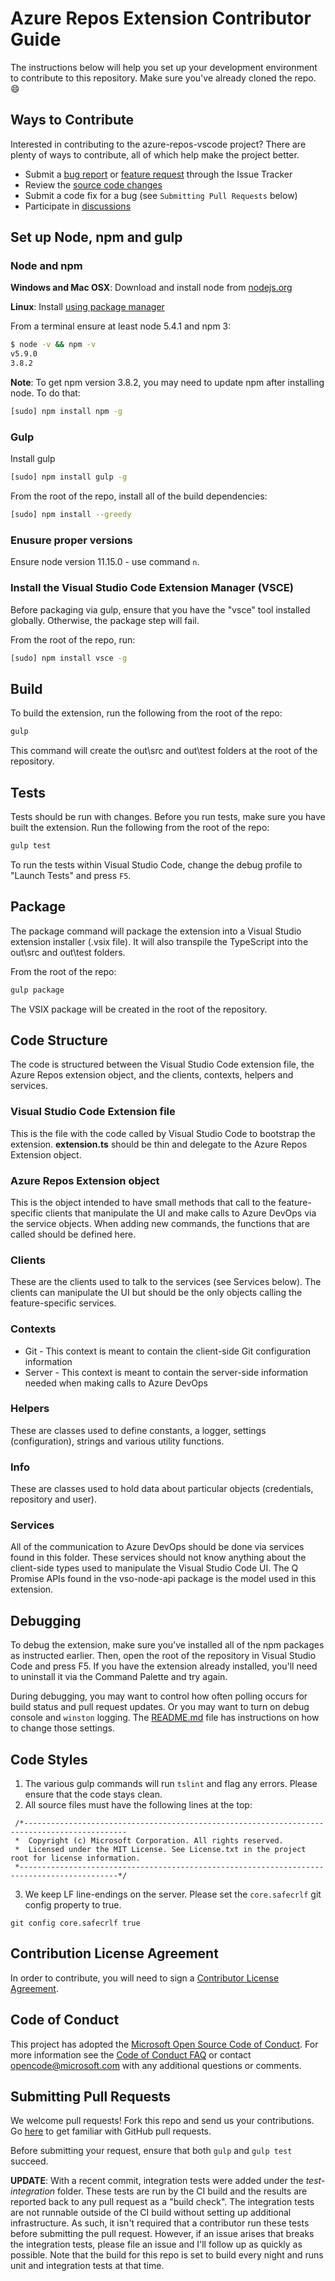 # Azure Repos Extension Contributor Guide
The instructions below will help you set up your development environment to contribute to this repository.
Make sure you've already cloned the repo.  :smile:

## Ways to Contribute
Interested in contributing to the azure-repos-vscode project? There are plenty of ways to contribute, all of which help make the project better.
* Submit a [bug report](https://github.com/Microsoft/azure-repos-vscode/issues/new) or [feature request](https://github.com/Microsoft/azure-repos-vscode/issues/new) through the Issue Tracker
* Review the [source code changes](https://github.com/Microsoft/azure-repos-vscode/pulls)
* Submit a code fix for a bug (see `Submitting Pull Requests` below)
* Participate in [discussions](https://github.com/Microsoft/azure-repos-vscode/issues)

## Set up Node, npm and gulp

### Node and npm
**Windows and Mac OSX**: Download and install node from [nodejs.org](http://nodejs.org/)

**Linux**: Install [using package manager](https://nodejs.org/en/download/package-manager/)

From a terminal ensure at least node 5.4.1 and npm 3:
```bash
$ node -v && npm -v
v5.9.0
3.8.2
```
**Note**: To get npm version 3.8.2, you may need to update npm after installing node.  To do that:
```bash
[sudo] npm install npm -g
```

### Gulp
Install gulp
```bash
[sudo] npm install gulp -g
```
From the root of the repo, install all of the build dependencies:
```bash
[sudo] npm install --greedy
```

### Enusure proper versions

Ensure node version 11.15.0 - use command `n`.

### Install the Visual Studio Code Extension Manager (VSCE)
Before packaging via gulp, ensure that you have the "vsce" tool installed globally.  Otherwise, the package step will fail.

From the root of the repo, run:
```bash
[sudo] npm install vsce -g
```

## Build
To build the extension, run the following from the root of the repo:

```bash
gulp
```
This command will create the out\src and out\test folders at the root of the repository. 

## Tests
Tests should be run with changes.  Before you run tests, make sure you have built the extension.  Run the following from the root of the repo:

```bash
gulp test
```
To run the tests within Visual Studio Code, change the debug profile to "Launch Tests" and press `F5`.

## Package
The package command will package the extension into a Visual Studio extension installer (.vsix file).
It will also transpile the TypeScript into the out\src and out\test folders.

From the root of the repo:
```bash
gulp package
```
The VSIX package will be created in the root of the repository.

## Code Structure
The code is structured between the Visual Studio Code extension file, the Azure Repos extension object, and the clients, contexts, helpers and services.

### Visual Studio Code Extension file
This is the file with the code called by Visual Studio Code to bootstrap the extension.  **extension.ts** should be thin and delegate to the Azure Repos Extension object.

### Azure Repos Extension object
This is the object intended to have small methods that call to the feature-specific clients that manipulate the UI and make calls to Azure DevOps via the service objects.  When adding new commands, the functions that are called should be defined here.

### Clients
These are the clients used to talk to the services (see Services below).  The clients can manipulate the UI but should be the only objects calling the feature-specific services.

### Contexts
* Git - This context is meant to contain the client-side Git configuration information
* Server - This context is meant to contain the server-side information needed when making calls to Azure DevOps

### Helpers
These are classes used to define constants, a logger, settings (configuration), strings and various utility functions.

### Info
These are classes used to hold data about particular objects (credentials, repository and user).

### Services
All of the communication to Azure DevOps should be done via services found in this folder.  These services should not know anything about the client-side types used to manipulate the Visual Studio Code UI.  The Q Promise APIs found in the vso-node-api package is the model used in this extension.

## Debugging
To debug the extension, make sure you've installed all of the npm packages as instructed earlier.  Then, open the root of the repository in Visual Studio Code and press F5.  If you have the extension already installed, you'll need to uninstall it via the Command Palette and try again.

During debugging, you may want to control how often polling occurs for build status and pull request updates.  Or you may want to turn on debug console and `winston` logging.  The [README.md](README.md) file has instructions on how to change those settings.

## Code Styles
1. The various gulp commands will run `tslint` and flag any errors.  Please ensure that the code stays clean.
2. All source files must have the following lines at the top:
```
 /*---------------------------------------------------------------------------------------------
 *  Copyright (c) Microsoft Corporation. All rights reserved.
 *  Licensed under the MIT License. See License.txt in the project root for license information.
 *--------------------------------------------------------------------------------------------*/
```
3. We keep LF line-endings on the server. Please set the `core.safecrlf` git config property to true.
```
git config core.safecrlf true
```

## Contribution License Agreement
In order to contribute, you will need to sign a [Contributor License Agreement](https://cla.microsoft.com/).

## Code of Conduct
This project has adopted the [Microsoft Open Source Code of Conduct](https://opensource.microsoft.com/codeofconduct/). For more information see the [Code of Conduct FAQ](https://opensource.microsoft.com/codeofconduct/faq/) or contact [opencode@microsoft.com](mailto:opencode@microsoft.com) with any additional questions or comments.

## Submitting Pull Requests
We welcome pull requests!  Fork this repo and send us your contributions.  Go [here](https://help.github.com/articles/using-pull-requests/) to get familiar with GitHub pull requests.

Before submitting your request, ensure that both `gulp` and `gulp test` succeed.

**UPDATE**: With a recent commit, integration tests were added under the *test-integration* folder.  These tests are run by the CI build and the results are reported back to any pull request as a "build check".  The
integration tests are not runnable outside of the CI build without setting up additional infrastructure.  As such, it isn't required that a contributor run these tests before submitting the pull request.
However, if an issue arises that breaks the integration tests, please file an issue and I'll follow up as quickly as possible.  Note that the build for this repo is set to build every night and runs unit
and integration tests at that time.
